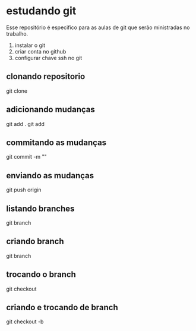 # estudando git
Esse repositório é especifico para as aulas de git que serão ministradas no trabalho.

1) instalar o git
2) criar conta no github
3) configurar chave ssh no git

## clonando repositorio
git clone <repositorio>

## adicionando mudanças
git add .
git add <filename>

## commitando as mudanças
git commit -m "<msg do comit>"

## enviando as mudanças
git push origin <branch>

## listando branches
git branch

## criando branch
git branch <nome-do-branch>

## trocando o branch
git checkout <nome-do-branch>

## criando e trocando de branch
git checkout -b <nome-do-branch>